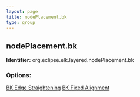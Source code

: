 ```yaml
---
layout: page
title: nodePlacement.bk
type: group
---
```

## nodePlacement.bk

**Identifier:** org.eclipse.elk.layered.nodePlacement.bk

### Options:

[BK Edge Straightening](org-eclipse-elk-layered-nodePlacement-bk-edgeStraightening)
[BK Fixed Alignment](org-eclipse-elk-layered-nodePlacement-bk-fixedAlignment)
